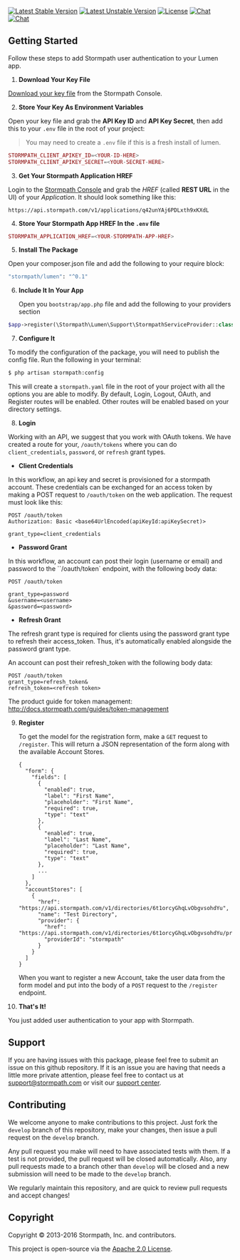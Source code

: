 [![Latest Stable Version](https://poser.pugx.org/stormpath/lumen/v/stable.svg)](https://packagist.org/packages/stormpath/lumen)
[![Latest Unstable Version](https://poser.pugx.org/stormpath/lumen/v/unstable.svg)](https://packagist.org/packages/stormpath/lumen)
[![License](https://poser.pugx.org/stormpath/lumen/license.svg)](https://packagist.org/packages/stormpath/lumen)
[![Chat](https://img.shields.io/badge/chat-on%20freenode%20-green.svg)](http://webchat.freenode.net/?channels=#stormpath)
[![Chat](https://img.shields.io/badge/support-support@stormpath.com-blue.svg)](mailto:support@stormpath.com?subject=Stormpath+Lumen+Integration)


## Getting Started

Follow these steps to add Stormpath user authentication to your Lumen app.

1. **Download Your Key File**

  [Download your key file](https://support.stormpath.com/hc/en-us/articles/203697276-Where-do-I-find-my-API-key-) from the Stormpath Console.

2. **Store Your Key As Environment Variables**

  Open your key file and grab the **API Key ID** and **API Key Secret**, then add this to your `.env` file in the root of your project:

  > You may need to create a `.env` file if this is a fresh install of lumen.

  ```php
  STORMPATH_CLIENT_APIKEY_ID=<YOUR-ID-HERE>
  STORMPATH_CLIENT_APIKEY_SECRET=<YOUR-SECRET-HERE>
  ```

3. **Get Your Stormpath Application HREF**

  Login to the [Stormpath Console](https://api.stormpath.com/) and grab the *HREF* (called **REST URL** in the UI) of your *Application*. It should look something like this:

  `https://api.stormpath.com/v1/applications/q42unYAj6PDLxth9xKXdL`

4. **Store Your Stormpath App HREF In the `.env` file**

  ```php
  STORMPATH_APPLICATION_HREF=<YOUR-STORMPATH-APP-HREF>
  ```

5. **Install The Package**
    
  Open your composer.json file and add the following to your require block:
  
  ```bash
  "stormpath/lumen": "^0.1"
  ```

6. **Include It In Your App**

   Open you `bootstrap/app.php` file and add the following to your providers section

  ```php
  $app->register(\Stormpath\Lumen\Support\StormpathServiceProvider::class);
  ```

7. **Configure It**

  To modify the configuration of the package, you will need to publish the config file. Run the following in your terminal:

  ```bash
  $ php artisan stormpath:config
  ```

  This will create a `stormpath.yaml` file in the root of your project with all the options you are able to modify.  By default,
  Login, Logout, OAuth, and Register routes will be enabled.  Other routes will be enabled based on your directory settings.

8. **Login**

  Working with an API, we suggest that you work with OAuth tokens.  We have created a route for your, `/oauth/tokens` where
  you can do `client_credentials`, `password`, or `refresh` grant types.

  * **Client Credentials**

  In this workflow, an api key and secret is provisioned for a stormpath account. These credentials can be exchanged for
  an access token by making a POST request to `/oauth/token` on the web application. The request must look like this:

  ```
  POST /oauth/token
  Authorization: Basic <base64UrlEncoded(apiKeyId:apiKeySecret)>

  grant_type=client_credentials
  ```

  * **Password Grant**

  In this workflow, an account can post their login (username or email) and password to the ``/oauth/token` endpoint,
  with the following body data:

  ```
  POST /oauth/token

  grant_type=password
  &username=<username>
  &password=<password>
  ```

  * **Refresh Grant**

  The refresh grant type is required for clients using the password grant type to refresh their access_token.
  Thus, it's automatically enabled alongside the password grant type.

  An account can post their refresh_token with the following body data:

  ```
  POST /oauth/token
  grant_type=refresh_token&
  refresh_token=<refresh token>
  ```

  The product guide for token management: http://docs.stormpath.com/guides/token-management

9. **Register**

   To get the model for the registration form, make a `GET` request to `/register`.  This will return a JSON representation
   of the form along with the available Account Stores.

   ```
   {
     "form": {
       "fields": [
         {
           "enabled": true,
           "label": "First Name",
           "placeholder": "First Name",
           "required": true,
           "type": "text"
         },
         {
           "enabled": true,
           "label": "Last Name",
           "placeholder": "Last Name",
           "required": true,
           "type": "text"
         },
         ...
       ]
     },
     "accountStores": [
       {
         "href": "https://api.stormpath.com/v1/directories/6t1orcyGhqLvObgvsohdYu",
         "name": "Test Directory",
         "provider": {
           "href": "https://api.stormpath.com/v1/directories/6t1orcyGhqLvObgvsohdYu/provider",
           "providerId": "stormpath"
         }
       }
     ]
   }
   ```

   When you want to register a new Account, take the user data from the form model and put into the
   body of a `POST` request to the `/register` endpoint.

10. **That's It!**

  You just added user authentication to your app with Stormpath. 



## Support
If you are having issues with this package, please feel free to submit an issue on this github repository.  If it is
an issue you are having that needs a little more private attention, please feel free to contact us at
[support@stormpath.com](mailto:support@stormpath.com?subject=Stormpath+Lumen+Integration) or visit our
[support center](https://support.stormpath.com).

## Contributing
We welcome anyone to make contributions to this project. Just fork the `develop` branch of this repository, make your
changes, then issue a pull request on the `develop` branch.

Any pull request you make will need to have associated tests with them.  If a test is not provided, the pull request
will be closed automatically.  Also, any pull requests made to a branch other than `develop` will be closed and a
new submission will need to be made to the `develop` branch.

We regularly maintain this repository, and are quick to review pull requests and accept changes!

## Copyright

Copyright &copy; 2013-2016 Stormpath, Inc. and contributors.

This project is open-source via the [Apache 2.0 License](http://www.apache.org/licenses/LICENSE-2.0).


[documentation]: https://docs.stormpath.com/php/laravel/latest/
